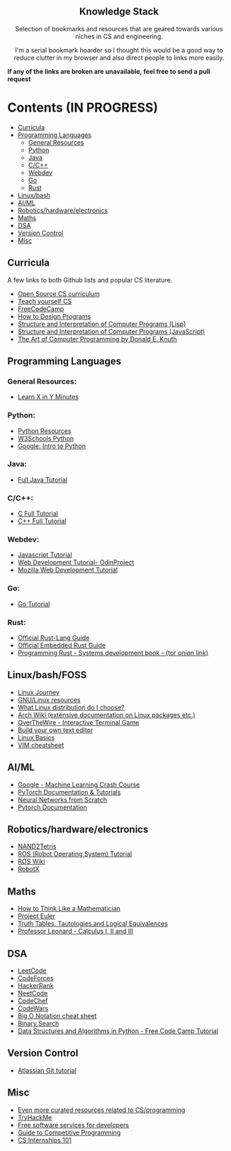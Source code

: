 <h2 align="center"> Knowledge Stack </h2>
<p align="center"> Selection of bookmarks and resources that are geared towards various niches in CS and engineering. </p>
<p align="center"> I'm a serial bookmark hoarder so I thought this would be a good way to reduce clutter in my browser and also direct people to links more easily. </p>

<!---
testing note -- ADD IMAGE HERE - quick change in photoshop tbh - also make this into a html website alongside the README.md :) 

testing from cmd line
--->

**If any of the links are broken are unavailable, feel free to send a pull request**

# Contents (IN PROGRESS)
- [Curricula](#curricula)
- [Programming Languages](#Programming-Languages)
  - [General Resources](#general-resources)
  - [Python](#Python)
  - [Java](#Java)
  - [C/C++](#C/C++)
  - [Webdev](#Webdev)
  - [Go](#Go)
  - [Rust](#Rust)
- [Linux/bash](#Linux/bash)
- [AI/ML](#AI/ML)
- [Robotics/hardware/electronics](#Robotics/hardware/electronics)
- [Maths](#Maths)
- [DSA](#DSA)
- [Version Control](#version-control)
- [Misc](#Misc)


## Curricula
A few links to both Github lists and popular CS literature.
- [Open Source CS curriculum](https://github.com/ossu/computer-science)
- [Teach yourself CS](https://teachyourselfcs.com/)
- [FreeCodeCamp](https://www.freecodecamp.org)
- [How to Design Programs](https://htdp.org/)
- [Structure and Interpretation of Computer Programs (Lisp)](https://web.mit.edu/6.001/6.037/sicp.pdf)
- [Structure and Interpretation of Computer Programs (JavaScript)](https://freecomputerbooks.com/Structure-and-Interpretation-of-Computer-Programs-JavaScript-Edition.html)
- [The Art of Computer Programming by Donald E. Knuth](https://au1lib.org/book/2714421/445224)

## Programming Languages
### General Resources:
- [Learn X in Y Minutes](https://learnxinyminutes.com/)
### Python:
- [Python Resources](https://79kimmy.github.io/python/)
- [W3Schools Python](https://www.w3schools.com/python/)
- [Google: Intro to Python](https://developers.google.com/edu/python/)
### Java:
- [Full Java Tutorial](https://www.youtube.com/watch?v=xk4_1vDrzzo)
### C/C++:
- [C Full Tutorial](https://www.youtube.com/watch?v=87SH2Cn0s9A)
- [C++ Full Tutorial](https://www.youtube.com/watch?v=-TkoO8Z07hI)
### Webdev:
- [Javascript Tutorial](https://javascript.info/)
- [Web Development Tutorial- OdinProject](https://www.theodinproject.com/)
- [Mozilla Web Development Tutorial](https://developer.mozilla.org/en-US/docs/Learn) 
### Go:
- [Go Tutorial](https://go.dev/tour/welcome/1)
### Rust:
- [Official Rust-Lang Guide](https://doc.rust-lang.org/book/)
- [Official Embedded Rust Guide](https://docs.rust-embedded.org/book/)
- [Programming Rust - Systems development book - (tor onion link)](http://bookszlibb74ugqojhzhg2a63w5i2atv5bqarulgczawnbmsb6s6qead.onion/book/16688977/57005c)

## Linux/bash/FOSS
- [Linux Journey](https://linuxjourney.com/)
- [GNU/Linux resources](https://fglt.nl/)
- [What Linux distribution do I choose?](https://wiki.installgentoo.com/index.php/Babbies_First_Linux)
- [Arch Wiki (extensive documentation on Linux packages etc.)](https://wiki.archlinux.org/)
- [OverTheWire - Interactive Terminal Game](https://overthewire.org/wargames/bandit/)
- [Build your own text editor](https://viewsourcecode.org/snaptoken/kilo/)
- [Linux Basics](https://www.digitalocean.com/community/tutorials/an-introduction-to-linux-basics)
- [VIM cheatsheet](https://devhints.io/vim)

## AI/ML
- [Google - Machine Learning Crash Course](https://developers.google.com/machine-learning/crash-course)
- [PyTorch Documentation & Tutorials](https://pytorch.org/tutorials/)
- [Neural Networks from Scratch](https://nnfs.io/)
- [Pytorch Documentation](https://pytorch.org/tutorials/beginner/nn_tutorial.html)

## Robotics/hardware/electronics
- [NAND2Tetris](https://www.nand2tetris.org/)
- [ROS (Robot Operating System) Tutorial](https://github.com/usydroboticsclub/ros)
- [ROS Wiki](https://wiki.ros.org/)
- [RobotX](https://robotx.org/)

## Maths
- [How to Think Like a Mathematician](https://blngcc.files.wordpress.com/2008/11/2-kevin-houston-how-to-think-like-a-mathematician.pdf)
- [Project Euler](https://projecteuler.net/)
- [Truth Tables, Tautologies and Logical Equivalences](https://sites.millersville.edu/bikenaga/math-proof/truth-tables/truth-tables.html)
- [Professor Leonard - Calculus I, II and III](https://www.youtube.com/c/ProfessorLeonard/playlists)

## DSA
- [LeetCode](https://leetcode.com/)
- [CodeForces](https://codeforces.com/)
- [HackerRank](https://www.hackerrank.com/)
- [NeetCode](https://neetcode.io/)
- [CodeChef](https://www.codechef.com/)
- [CodeWars](https://www.codewars.com/)
- [Big O Notation cheat sheet](https://www.bigocheatsheet.com/)
- [Binary Search](https://binarysearch.com/)
- [Data Structures and Algorithms in Python - Free Code Camp Tutorial](https://www.youtube.com/watch?v=pkYVOmU3MgA)

## Version Control
- [Atlassian Git tutorial](https://www.atlassian.com/git/tutorials/what-is-version-control)

## Misc
- [Even more curated resources related to CS/programming](https://progdisc.club/resources/)
- [TryHackMe](https://tryhackme.com/)
- [Free software services for developers](https://free-for.dev/#/)
- [Guide to Competitive Programming](https://usaco.guide/CPH.pdf)
- [CS Internships 101](https://docs.google.com/document/d/1x6uVpjK-bDc7_Up9Gofr91-qovdc2eZW_DpI1N9oNfo/edit)

